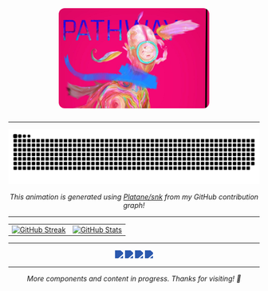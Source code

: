 <div align="center" style="width: 100%; overflow: hidden; border-radius: 12px; margin-bottom: 24px;">
  <img style="width: 60%; border-radius: 12px;" src="https://raw.githubusercontent.com/Auggie0w0/Auggie0w0/main/header_cropped_2_3.jpeg" alt="Header Image" />
</div>

---

<p align="center">
  <picture>
    <source media="(prefers-color-scheme: dark)" srcset="https://raw.githubusercontent.com/Auggie0w0/Auggie0w0/main/assets/github-snake-dark.svg" />
    <source media="(prefers-color-scheme: light)" srcset="https://raw.githubusercontent.com/Auggie0w0/Auggie0w0/main/assets/github-snake.svg" />
    <img src="https://raw.githubusercontent.com/Auggie0w0/Auggie0w0/main/assets/github-snake.svg" alt="GitHub Contribution Snake" />
  </picture>
</p>

<p align="center"><i>This animation is generated using <a href="https://github.com/Platane/snk">Platane/snk</a> from my GitHub contribution graph!</i></p>

---

<p align="center">
  <table>
    <tr>
      <td>
        <a href="https://git.io/streak-stats">
          <img height="180em" src="https://streak-stats.demolab.com/?user=Auggie0w0&theme=default&hide_border=true" alt="GitHub Streak" />
        </a>
      </td>
      <td>
        <a href="https://github.com/anuraghazra/github-readme-stats">
          <img height="180em" src="https://github-readme-stats.vercel.app/api?username=Auggie0w0&show_icons=true&theme=default&hide_border=true" alt="GitHub Stats" />
        </a>
      </td>
    </tr>
  </table>
</p>

---

<p align="center">
  <img src="https://readme-components.vercel.app/api?component=logo&logo=react" height="40" style="filter: brightness(0) saturate(100%) invert(27%) sepia(99%) saturate(746%) hue-rotate(191deg) brightness(95%) contrast(95%);" />
  <img src="https://readme-components.vercel.app/api?component=logo&logo=github" height="40" style="filter: brightness(0) saturate(100%) invert(27%) sepia(99%) saturate(746%) hue-rotate(191deg) brightness(95%) contrast(95%);" />
  <img src="https://readme-components.vercel.app/api?component=logo&logo=java" height="40" style="filter: brightness(0) saturate(100%) invert(27%) sepia(99%) saturate(746%) hue-rotate(191deg) brightness(95%) contrast(95%);" />
  <img src="https://readme-components.vercel.app/api?component=logo&logo=javascript" height="40" style="filter: brightness(0) saturate(100%) invert(27%) sepia(99%) saturate(746%) hue-rotate(191deg) brightness(95%) contrast(95%);" />
</p>

---

<p align="center"><i>More components and content in progress. Thanks for visiting! 🎉</i></p>
